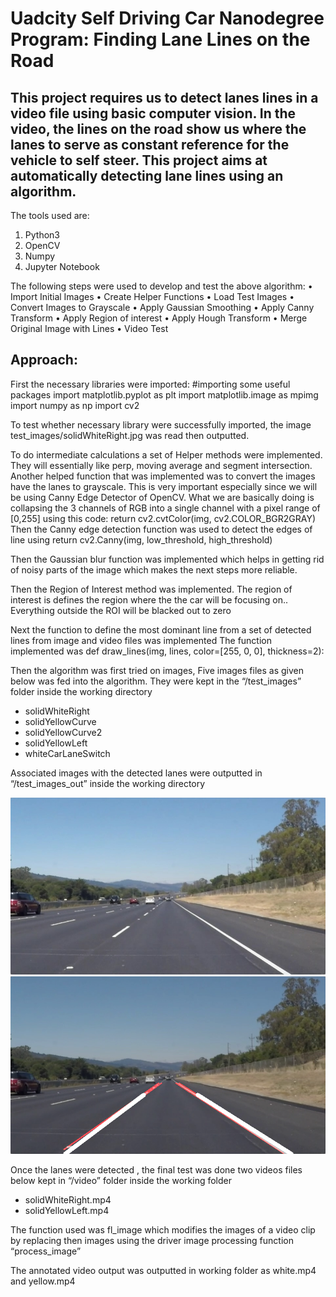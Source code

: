 # **Uadcity Self Driving Car Nanodegree Program: Finding Lane Lines on the Road**
## This project requires us to detect lanes lines in a video file using basic computer vision. In the video, the lines on the road show us where the lanes to serve as  constant reference for the vehicle to self steer. This project aims at automatically detecting lane lines using an algorithm. 

The tools used are:
1.	Python3
2.	OpenCV
3.	Numpy
4.	Jupyter Notebook

The following steps were used to develop and test the above algorithm:
•	Import Initial Images
•	Create Helper Functions
•	Load Test Images
•	Convert Images to Grayscale
•	Apply Gaussian Smoothing
•	Apply Canny Transform
•	Apply Region of interest
•	Apply Hough Transform
•	Merge Original Image with Lines
•	Video Test

## Approach:
First the necessary libraries were imported:
#importing some useful packages
import matplotlib.pyplot as plt
import matplotlib.image as mpimg
import numpy as np
import cv2

To test whether necessary library were successfully imported, the image test_images/solidWhiteRight.jpg was read then outputted. 

To do intermediate calculations a set of Helper methods were implemented. They will essentially like perp, moving average and segment intersection. 
Another helped function that was implemented was to convert the images have the lanes to grayscale. This is very important especially since we will be using Canny Edge Detector of OpenCV. What we are basically doing is collapsing the 3 channels of RGB into a single channel with a pixel range of [0,255] using this code:
return cv2.cvtColor(img, cv2.COLOR_BGR2GRAY)
Then the Canny edge detection function was used to detect the edges of line using
return cv2.Canny(img, low_threshold, high_threshold)

Then the Gaussian blur function was  implemented which  helps in getting rid of noisy parts of the image which makes the next steps more reliable.

Then the Region of Interest method was implemented. The region of interest is defines the region where the the car will be focusing on.. Everything outside the ROI will be blacked out to zero

Next the function to define the most dominant line from a set of detected lines from image and video files was implemented
The function implemented was 
def draw_lines(img, lines, color=[255, 0, 0], thickness=2):

Then the algorithm was first tried on images, Five images files as given below was fed into the algorithm. They were kept in the “/test_images” folder inside the working directory
* solidWhiteRight
* solidYellowCurve
* solidYellowCurve2
* solidYellowLeft
* whiteCarLaneSwitch

Associated images with the detected lanes were outputted in “/test_images_out” inside the working directory

![input image](/test_images/solidWhiteRight.jpg)
![output image](/test_images_out/solidWhiteRight.jpg)

Once the lanes were detected , the final test was done two videos files below kept in “/video” folder inside the working folder
* solidWhiteRight.mp4
* solidYellowLeft.mp4

The function used was fl_image which modifies the images of a video clip by replacing then images using the driver image processing function “process_image”

The annotated video output was outputted in working folder as white.mp4 and yellow.mp4




